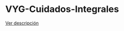 # VYG-Cuidados-Integrales
<a href="https://github.com/PsycoSoft/VYG-Cuidados-Integrales">Ver descripción</a>
